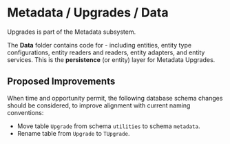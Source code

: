 # Metadata / Upgrades / Data

Upgrades is part of the Metadata subsystem.
  
The **Data** folder contains code for - including entities, entity type configurations, entity readers and readers, entity adapters, and entity services. This is the **persistence** (or entity) layer for Metadata Upgrades.

## Proposed Improvements

When time and opportunity permit, the following database schema changes should be considered, to improve alignment with current naming conventions:

* Move table `Upgrade` from schema `utilities` to schema `metadata`.
* Rename table from `Upgrade` to `TUpgrade`.
